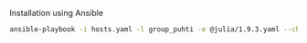 Installation using Ansible

```bash
ansible-playbook -i hosts.yaml -l group_puhti -e @julia/1.9.3.yaml --check julia.yaml
```
